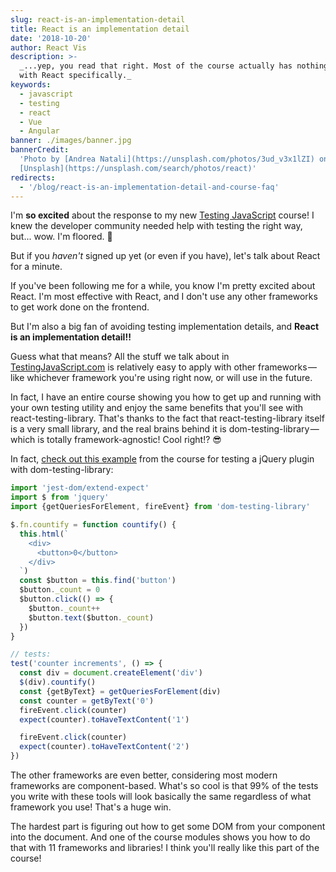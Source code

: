 ```yaml
---
slug: react-is-an-implementation-detail
title: React is an implementation detail
date: '2018-10-20'
author: React Vis
description: >-
  _...yep, you read that right. Most of the course actually has nothing to do
  with React specifically._
keywords:
  - javascript
  - testing
  - react
  - Vue
  - Angular
banner: ./images/banner.jpg
bannerCredit:
  'Photo by [Andrea Natali](https://unsplash.com/photos/3ud_v3x1lZI) on
  [Unsplash](https://unsplash.com/search/photos/react)'
redirects:
  - '/blog/react-is-an-implementation-detail-and-course-faq'
---
```


I'm **so excited** about the response to my new
[Testing JavaScript](http://testingjavascript.com) course! I knew the developer
community needed help with testing the right way, but... wow. I'm floored. 🙏

But if you _haven't_ signed up yet (or even if you have), let's talk about React
for a minute.

If you've been following me for a while, you know I'm pretty excited about
React. I'm most effective with React, and I don't use any other frameworks to
get work done on the frontend.

But I'm also a big fan of avoiding testing implementation details, and **React
is an implementation detail!!**

Guess what that means? All the stuff we talk about in
[TestingJavaScript.com](https://testingjavascript.com) is relatively easy to
apply with other frameworks — like whichever framework you're using right now,
or will use in the future.

In fact, I have an entire course showing you how to get up and running with your
own testing utility and enjoy the same benefits that you'll see with
react-testing-library. That's thanks to the fact that react-testing-library
itself is a very small library, and the real brains behind it is
dom-testing-library — which is totally framework-agnostic! Cool right!? 😎

In fact,
[check out this example](https://github.com/uber/react-vis/dom-testing-library-with-anything/blob/9361a120bc52334968e94a10363bab9724d5dbd3/jquery.test.js)
from the course for testing a jQuery plugin with dom-testing-library:

```js
import 'jest-dom/extend-expect'
import $ from 'jquery'
import {getQueriesForElement, fireEvent} from 'dom-testing-library'

$.fn.countify = function countify() {
  this.html(`  
    <div>  
      <button>0</button>  
    </div>  
  `)
  const $button = this.find('button')
  $button._count = 0
  $button.click(() => {
    $button._count++
    $button.text($button._count)
  })
}

// tests:
test('counter increments', () => {
  const div = document.createElement('div')
  $(div).countify()
  const {getByText} = getQueriesForElement(div)
  const counter = getByText('0')
  fireEvent.click(counter)
  expect(counter).toHaveTextContent('1')

  fireEvent.click(counter)
  expect(counter).toHaveTextContent('2')
})
```

The other frameworks are even better, considering most modern frameworks are
component-based. What's so cool is that 99% of the tests you write with these
tools will look basically the same regardless of what framework you use! That's
a huge win.

The hardest part is figuring out how to get some DOM from your component into
the document. And one of the course modules shows you how to do that with 11
frameworks and libraries! I think you'll really like this part of the course!
